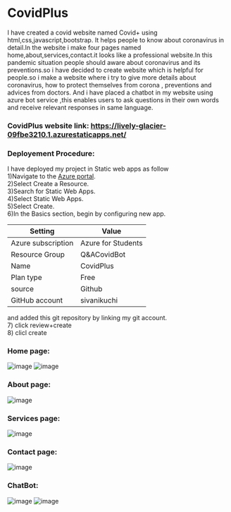 # CovidPlus
I have created a covid website named Covid+ using html,css,javascript,bootstrap. It helps people to know about coronavirus in detail.In the website i make four pages named home,about,services,contact.it looks like a professional website.In this pandemic situation people should aware about coronavirus and its preventions.so i have decided to create website which is helpful for people.so i make a website where i try to give more details about coronavirus, how to protect themselves from corona , preventions and advices from doctors. And i have placed a chatbot in my website using azure bot service ,this enables users to ask questions in their own words and receive relevant responses in same language.

### CovidPlus website link: https://lively-glacier-09fbe3210.1.azurestaticapps.net/

### Deployement Procedure:
I have deployed my project in Static web apps as follow <br />
  1)Navigate to the [Azure portal](https://portal.azure.com/). <br />
  2)Select Create a Resource.<br />
  3)Search for Static Web Apps.<br />
  4)Select Static Web Apps.<br />
  5)Select Create.<br />
  6)In the Basics section, begin by configuring new app.<br />
  
  | Setting  | Value |
  | ------------- | ------------- |
  | Azure subscription	| Azure for Students |
  | Resource Group	| Q&ACovidBot | 
  | Name	| CovidPlus | 
  | Plan type | Free | 
  | source | Github | 
  | GitHub account| sivanikuchi |
  
  and added this git repository by linking my git account.<br />
  7) click review+create<br />
  8) clicl create
  <br />



### Home page: 
![image](https://user-images.githubusercontent.com/92884264/171326376-403ec027-8470-4409-bb69-833a117ce64d.png)
![image](https://user-images.githubusercontent.com/92884264/171328663-9eddfcb2-2810-409d-8fb1-d075e86f5a4d.png)

### About page:
![image](https://user-images.githubusercontent.com/92884264/171329103-909db285-aa3b-401d-a3af-967fc439636d.png)

### Services page:
![image](https://user-images.githubusercontent.com/92884264/171329296-d31b4c5f-f325-4e18-890a-cc7aa4adbafc.png)

### Contact page:
![image](https://user-images.githubusercontent.com/92884264/171329484-52d6c072-f35c-4b04-8853-bd8329ff1317.png)

### ChatBot:
![image](https://user-images.githubusercontent.com/92884264/171329723-457ae19e-140e-4ccc-8484-acde15f9c9ff.png)
![image](https://user-images.githubusercontent.com/92884264/171329836-3a2396b6-7b7a-49d5-8f5f-7025015466e2.png)
